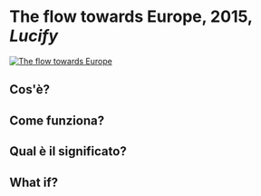# The flow towards Europe, 2015, *Lucify*

[![The flow towards Europe](https://www.healthonthemove.net/wp-content/uploads/2019/04/the-flow-towards-europe.jpg "Shiprock, New Mexico by Beau Rogers")](https://www.lucify.com/the-flow-towards-europe/)

## Cos'è?

## Come funziona?

## Qual è il significato?

## What if?
